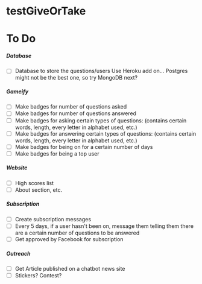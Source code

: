 # testGiveOrTake

# To Do
##### Database
- [ ] Database to store the questions/users
Use Heroku add on... Postgres might not be the best one, so try MongoDB next?

##### Gameify
- [ ] Make badges for number of questions asked
- [ ] Make badges for number of questions answered
- [ ] Make badges for asking certain types of questions: (contains certain words, length, every letter in alphabet used, etc.)
- [ ] Make badges for answering certain types of questions: (contains certain words, length, every letter in alphabet used, etc.)
- [ ] Make badges for being on for a certain number of days
- [ ] Make badges for being a top user

##### Website
- [ ] High scores list
- [ ] About section, etc.

##### Subscription
- [ ] Create subscription messages
- [ ] Every 5 days, if a user hasn't been on, message them telling them there are a certain number of questions to be answered 
- [ ] Get approved by Facebook for subscription

##### Outreach
- [ ] Get Article published on a chatbot news site
- [ ] Stickers? Contest?
